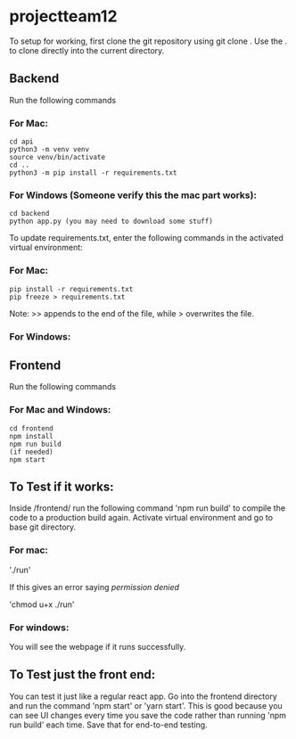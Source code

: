 # projectteam12

To setup for working, first clone the git repository using git clone <git url> .
Use the . to clone directly into the current directory.


## Backend
Run the following commands

### For Mac:
    cd api
    python3 -m venv venv
    source venv/bin/activate
    cd ..
    python3 -m pip install -r requirements.txt

### For Windows (Someone verify this the mac part works):
    cd backend
    python app.py (you may need to download some stuff)


To update requirements.txt, enter the following commands in the activated virtual environment:

### For Mac:
    pip install -r requirements.txt
    pip freeze > requirements.txt

Note: >> appends to the end of the file, while > overwrites the file.

### For Windows:


## Frontend
Run the following commands

### For Mac and Windows:
    cd frontend
    npm install
    npm run build
    (if needed)
    npm start


## To Test if it works:
Inside /frontend/ run the following command 'npm run build' to compile the code to a production build again.
Activate virtual environment and go to base git directory.

### For mac:
'./run'

If this gives an error saying *permission denied*

'chmod u+x ./run'

### For windows:

<Insert equivalent commands>

You will see the webpage if it runs successfully.

## To Test just the front end:
You can test it just like a regular react app. Go into the frontend directory and run the command 'npm start' or 'yarn start'. This is good because you can see UI changes every time you save the code rather than running 'npm run build' each time. Save that for end-to-end testing.